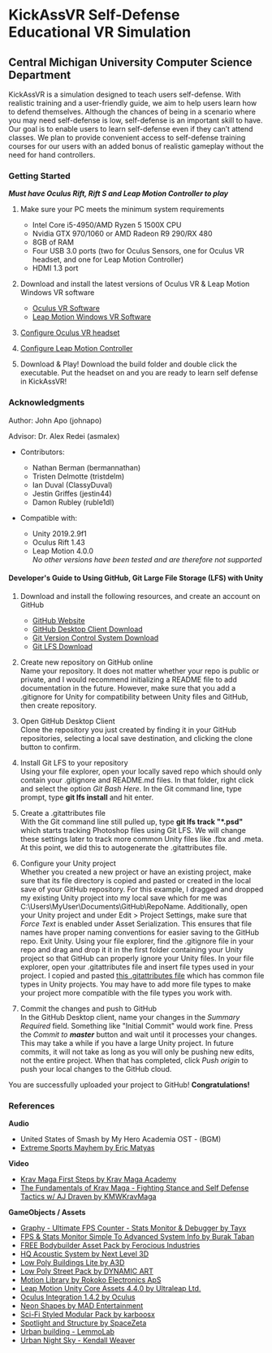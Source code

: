 # **KickAssVR Self-Defense Educational VR Simulation**
## Central Michigan University Computer Science Department

KickAssVR is a simulation designed to teach users self-defense. With realistic training and a user-friendly guide, we aim to help users learn how to defend themselves. Although the chances of being in a scenario where you may need self-defense is low, self-defense is an important skill to have. Our goal is to enable users to learn self-defense even if they can’t attend classes. We plan to provide convenient access to self-defense training courses for our users with an added bonus of realistic gameplay without the need for hand controllers.

### Getting Started
**_Must have Oculus Rift, Rift S and Leap Motion Controller to play_**
1. Make sure your PC meets the minimum system requirements<br />
    - Intel Core i5-4950/AMD Ryzen 5 1500X CPU
    - Nvidia GTX 970/1060 or AMD Radeon R9 290/RX 480
    - 8GB of RAM
    - Four USB 3.0 ports (two for Oculus Sensors, one for Oculus VR headset, and one for Leap Motion Controller)
    - HDMI 1.3 port

2. Download and install the latest versions of Oculus VR & Leap Motion Windows VR software<br />
    - [Oculus VR Software](https://www.oculus.com/setup/#rift-s-setup)
    - [Leap Motion Windows VR Software](https://developer.leapmotion.com/vr-setup)

3. [Configure Oculus VR headset](https://www.pcmag.com/how-to/how-to-set-up-the-oculus-rift)<br />

4. [Configure Leap Motion Controller](https://developer.leapmotion.com/vr-setup/oculusrift)<br />

5. Download & Play!
  Download the build folder and double click the executable. Put the headset on and you are ready to learn self defense in KickAssVR!

### Acknowledgments
Author:
John Apo (johnapo)

Advisor:
Dr. Alex Redei (asmalex)

* Contributors:
    * Nathan Berman (bermannathan)
    * Tristen Delmotte (tristdelm)
    * Ian Duval (ClassyDuval)
    * Jestin Griffes (jestin44)
    * Damon Rubley (ruble1dl)

* Compatible with:
    * Unity 2019.2.9f1
    * Oculus Rift 1.43
    * Leap Motion 4.0.0<br />
*No other versions have been tested and are therefore not supported*

#### Developer's Guide to Using GitHub, Git Large File Storage (LFS) with Unity
1. Download and install the following resources, and create an account on GitHub<br />
    - [GitHub Website](https://github.com/)
    - [GitHub Desktop Client Download](https://desktop.github.com/)
    - [Git Version Control System Download](https://git-scm.com/)
    - [Git LFS Download](https://git-lfs.github.com/)

2. Create new repository on GitHub online<br />
  Name your repository. It does not matter whether your repo is public or private, and I would recommend initializing a README file to add      documentation in the future. However, make sure that you add a .gitignore for Unity for compatibility between Unity files and GitHub, then create repository.

3. Open GitHub Desktop Client<br />
  Clone the repository you just created by finding it in your GitHub repositories, selecting a local save destination, and clicking the clone button to confirm.
  
4. Install Git LFS to your repository<br />
  Using your file explorer, open your locally saved repo which should only contain your .gitignore and README.md files. In that folder, right click and select the option _Git Bash Here_. In the Git command line, type prompt, type **git lfs install** and hit enter.

5. Create a .gitattributes file<br />
  With the Git command line still pulled up, type **git lfs track "*.psd"** which starts tracking Photoshop files using Git LFS. We will change these settings later to track more common Unity files like .fbx and .meta. At this point, we did this to autogenerate the .gitattributes file.
  
6. Configure your Unity project<br />
  Whether you created a new project or have an existing project, make sure that its file directory is copied and pasted or created in the  local save of your GitHub repository. For this example, I dragged and dropped my existing Unity project into my local save which for me was C:\Users\MyUser\Documents\GitHub\RepoName. Additionally, open your Unity project and under Edit > Project Settings, make sure that _Force Text_ is enabled under Asset Serialization. This ensures that file names have proper naming conventions for easier saving to the GitHub repo. Exit Unity. Using your file explorer, find the .gitignore file in your repo and drag and drop it it in the first folder containing your Unity project so that GitHub can properly ignore your Unity files. In your file explorer, open your .gitattributes file and insert file types used in your project. I copied and pasted [this .gitattributes file](https://gist.github.com/Srfigie/77b5c15bc5eb61733a74d34d10b3ed87) which has common file types in Unity projects. You may have to add more file types to make your project more compatible with the file types you work with.

7. Commit the changes and push to GitHub<br />
  In the GitHub Desktop client, name your changes in the _Summary Required_ field. Something like "Initial Commit" would work fine. Press the _Commit to **master**_ button and wait until it processes your changes. This may take a while if you have a large Unity project. In future commits, it will not take as long as you will only be pushing new edits, not the entire project. When that has completed, click _Push origin_ to push your local changes to the GitHub cloud.
  
You are successfully uploaded your project to GitHub! **Congratulations!**

### References

**Audio**
- United States of Smash by My Hero Academia OST - (BGM)
- [Extreme Sports Mayhem by Eric Matyas](https://soundimage.org/sports/)
 
**Video**
- [Krav Maga First Steps by Krav Maga Academy](https://www.youtube.com/watch?v=K9e9OjOEFWo)
- [The Fundamentals of Krav Maga - Fighting Stance and Self Defense Tactics w/ AJ Draven by KMWKravMaga](https://www.youtube.com/watch?v=JfGPhSKMHE4)

**GameObjects / Assets**
- [Graphy - Ultimate FPS Counter - Stats Monitor & Debugger by Tayx](https://assetstore.unity.com/detail/tools/gui/graphy-ultimate-fps-counter-stats-monitor-debugger-105778)
- [FPS & Stats Monitor Simple To Advanced System Info by Burak Taban](https://assetstore.unity.com/detail/tools/gui/fps-stats-monitor-simple-to-advanced-system-info-69031)
- [FREE Bodybuilder Asset Pack by Ferocious Industries](https://assetstore.unity.com/packages/3d/props/free-bodybuilder-asset-pack-130940)
- [HQ Acoustic System by Next Level 3D](https://assetstore.unity.com/packages/3d/props/electronics/hq-acoustic-system-41886)
- [Low Poly Buildings Lite by A3D](https://assetstore.unity.com/packages/3d/environments/low-poly-buildings-lite-98836)
- [Low Poly Street Pack by DYNAMIC ART](https://assetstore.unity.com/packages/3d/environments/urban/low-poly-street-pack-67475)
- [Motion Library by Rokoko Electronics ApS](https://assetstore.unity.com/motion-library)
- [Leap Motion Unity Core Assets 4.4.0 by Ultraleap Ltd.](https://developer.leapmotion.com/unity/#5436356)
- [Oculus Integration 1.4.2 by Oculus](https://assetstore.unity.com/packages/tools/integration/oculus-integration-82022)
- [Neon Shapes by MAD Entertainment](https://assetstore.unity.com/packages/2d/textures-materials/neon-shapes-61454)
- [Sci-Fi Styled Modular Pack by karboosx](https://assetstore.unity.com/packages/3d/environments/sci-fi/sci-fi-styled-modular-pack-82913)
- [Spotlight and Structure by SpaceZeta](https://assetstore.unity.com/packages/3d/props/interior/spotlight-and-structure-141453)
- [Urban building - LemmoLab](https://assetstore.unity.com/packages/3d/props/exterior/urban-building-130318)
- [Urban Night Sky - Kendall Weaver](https://assetstore.unity.com/packages/2d/textures-materials/sky/urban-night-sky-134468)

